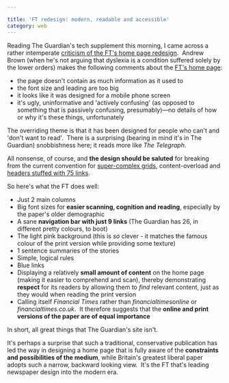 ```yaml
---

title: 'FT redesign: modern, readable and accessible'
category: web
---
```


Reading The Guardian's tech supplement this morning, I came across a rather intemperate [criticism of the FT's home page redesign](http://www.guardian.co.uk/technology/2008/nov/20/financial-times-ft-online-redesign).  Andrew Brown (when he's not arguing that dyslexia is a condition suffered solely by the lower orders) makes the following comments about the [FT's home page](http://www.ft.com/home/uk):

- the page doesn't contain as much information as it used to
- the font size and leading are too big
- it looks like it was designed for a mobile phone screen
- it's ugly, uninformative and 'actively confusing' (as opposed to something that is passively confusing, presumably)—no details of how or why it's these things, unfortunately

The overriding theme is that it has been designed for people who can't and 'don't want to read'.  There is a surprising (bearing in mind it's in The Guardian) snobbishness here; it reads more like <cite>The Telegraph</cite>.

All nonsense, of course, and **the design should be saluted** for breaking from the current convention for [super-complex grids](http://leonpaternoster.com/2008/10/grids-great-but-use-with-care/), content-overload and [headers stuffed with 75 links](http://leonpaternoster.com/2008/09/simplifying-the-guardians-header/).

So here's what the FT does well:

- Just 2 main columns
- Big font sizes for **easier scanning, cognition and reading**, especially by the paper's older demographic
- A sane **navigation bar with just 9 links** (The Guardian has 26, in different pretty colours, to boot)
- The light pink background (this is _so_ clever - it matches the famous colour of the print version while providing some texture)
- 1 sentence summaries of the stories
- Simple, logical rules
- Blue links
- Displaying a relatively **small amount of content** on the home page (making it easier to comprehend and scan), thereby demonstrating **respect** for its readers by allowing them to _find_ relevant content, just as they would when reading the print version
- Calling itself _Financial Times_ rather than _financialtimesonline_ or _financialtimes.co.uk_.  It therefore suggests that the **online and print versions of the paper are of equal importance**


In short, all great things that The Guardian's site isn't.

It's perhaps a surprise that such a traditional, conservative publication has led the way in designing a home page that is fully aware of the **constraints and possibilities of the medium**, while Britain's greatest liberal paper adopts such a narrow, backward looking view.  It's the FT that's leading newspaper design into the modern era.
